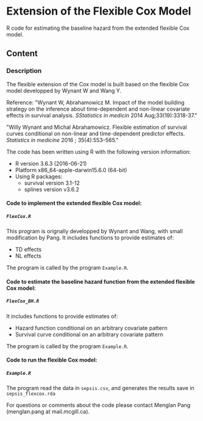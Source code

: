 # Extension of the Flexible Cox Model
R code for estimating the baseline hazard from the extended flexible Cox model.

## Content
### Description
The flexible extension of the Cox model is built based on the flexible Cox model developped by Wynant W and Wang Y.


Reference:
"Wynant W, Abrahamowicz M. Impact of the model building strategy on the inference about time-dependent and non-linear covariate effects in survival analysis. *SStatistics in medicin* 2014 Aug;33(19):3318-37."


"Willy Wynant and Michal Abrahamowicz. Flexible estimation of survival curves conditional on non-linear and time-dependent predictor effects. *Statistics in medicine* 2016 ; 35(4):553–565."


The code has been written using R with the following version information:<br/>
- R version 3.6.3 (2016-06-21)<br/> 
- Platform x86_64-apple-darwin15.6.0 (64-bit)<br/> 
- Using R packages:<br/> 
  - survival version 3.1-12
  - splines version v3.6.2
  
#### Code to implement the extended flexible Cox model:
##### `FlexCox.R`
This program is orignally developped by Wynant and Wang, with small modification by Pang. 
It includes functions to provide estimates of:
- TD effects
- NL effects


The program is called by the program `Example.R`. 

#### Code to estimate the baseline hazard function from the extended flexible Cox model:
##### `FlexCox_BH.R`
It includes functions to provide estimates of:
- Hazard function conditional on an arbitrary covariate pattern
- Survival curve conditional on an arbitrary covariate pattern


The program is called by the program `Example.R`. 

#### Code to run the flexible Cox model:
##### `Example.R`
The program read the data in `sepsis.csv`, and generates the results save in `sepsis_flexcox.rda`
 
For questions or comments about the code please contact Menglan Pang (menglan.pang at mail.mcgill.ca).
